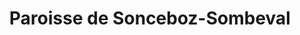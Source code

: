 ---
title: Paroisse de Sonceboz-Sombeval
name: Sonceboz-Sombeval
site: https://www.referguel.ch/paroisses/sonceboz-sombeval/
territoire:
- Sonceboz-Sombeval
NPA:
- 2605
region: Erguël
---
